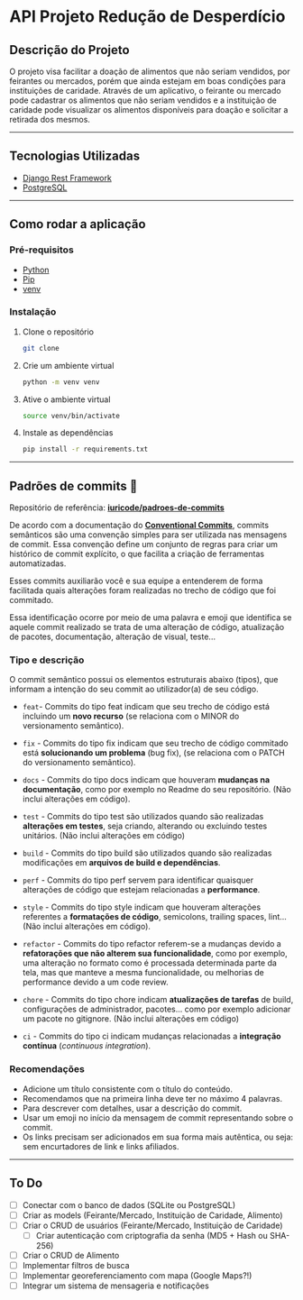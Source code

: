 # API Projeto Redução de Desperdício

## Descrição do Projeto

O projeto visa facilitar a doação de alimentos que não seriam vendidos, por feirantes ou mercados, porém que ainda estejam em boas condições para instituições de caridade. Através de um aplicativo, o feirante ou mercado pode cadastrar os alimentos que não seriam vendidos e a instituição de caridade pode visualizar os alimentos disponíveis para doação e solicitar a retirada dos mesmos.

---

## Tecnologias Utilizadas

- [Django Rest Framework](https://www.django-rest-framework.org/)
- [PostgreSQL](https://www.postgresql.org/)

---

## Como rodar a aplicação

### Pré-requisitos

- [Python](https://www.python.org/downloads/)
- [Pip](https://pypi.org/project/pip/)
- [venv](https://docs.python.org/3/library/venv.html)

### Instalação

1. Clone o repositório

   ```sh
   git clone
    ```

2. Crie um ambiente virtual

    ```sh
    python -m venv venv
    ```

3. Ative o ambiente virtual

    ```sh
    source venv/bin/activate
    ```

4. Instale as dependências

    ```sh
    pip install -r requirements.txt
    ```

---

## Padrões de commits 📜

Repositório de referência: **[iuricode/padroes-de-commits](https://github.com/iuricode/padroes-de-commits)**

De acordo com a documentação do **[Conventional Commits](https://www.conventionalcommits.org/pt-br)**, commits semânticos são uma convenção simples para ser utilizada nas mensagens de commit. Essa convenção define um conjunto de regras para criar um histórico de commit explícito, o que facilita a criação de ferramentas automatizadas.

Esses commits auxiliarão você e sua equipe a entenderem de forma facilitada quais alterações foram realizadas no trecho de código que foi commitado.

Essa identificação ocorre por meio de uma palavra e emoji que identifica se aquele commit realizado se trata de uma alteração de código, atualização de pacotes, documentação, alteração de visual, teste...

### Tipo e descrição

O commit semântico possui os elementos estruturais abaixo (tipos), que informam a intenção do seu commit ao utilizador(a) de seu código.

- `feat`- Commits do tipo feat indicam que seu trecho de código está incluindo um **novo recurso** (se relaciona com o MINOR do versionamento semântico).

- `fix` - Commits do tipo fix indicam que seu trecho de código commitado está **solucionando um problema** (bug fix), (se relaciona com o PATCH do versionamento semântico).

- `docs` - Commits do tipo docs indicam que houveram **mudanças na documentação**, como por exemplo no Readme do seu repositório. (Não inclui alterações em código).

- `test` - Commits do tipo test são utilizados quando são realizadas **alterações em testes**, seja criando, alterando ou excluindo testes unitários. (Não inclui alterações em código)

- `build` - Commits do tipo build são utilizados quando são realizadas modificações em **arquivos de build e dependências**.

- `perf` - Commits do tipo perf servem para identificar quaisquer alterações de código que estejam relacionadas a **performance**.

- `style` - Commits do tipo style indicam que houveram alterações referentes a **formatações de código**, semicolons, trailing spaces, lint... (Não inclui alterações em código).

- `refactor` - Commits do tipo refactor referem-se a mudanças devido a **refatorações que não alterem sua funcionalidade**, como por exemplo, uma alteração no formato como é processada determinada parte da tela, mas que manteve a mesma funcionalidade, ou melhorias de performance devido a um code review.

- `chore` - Commits do tipo chore indicam **atualizações de tarefas** de build, configurações de administrador, pacotes... como por exemplo adicionar um pacote no gitignore. (Não inclui alterações em código)

- `ci` - Commits do tipo ci indicam mudanças relacionadas a **integração contínua** (_continuous integration_).

### Recomendações

- Adicione um título consistente com o título do conteúdo.
- Recomendamos que na primeira linha deve ter no máximo 4 palavras.
- Para descrever com detalhes, usar a descrição do commit.
- Usar um emoji no início da mensagem de commit representando sobre o commit.
- Os links precisam ser adicionados em sua forma mais autêntica, ou seja: sem encurtadores de link e links afiliados.

---

## To Do

- [ ] Conectar com o banco de dados (SQLite ou PostgreSQL)
- [ ] Criar as models (Feirante/Mercado, Instituição de Caridade, Alimento)
- [ ] Criar o CRUD de usuários (Feirante/Mercado, Instituição de Caridade)
    - [ ] Criar autenticação com criptografia da senha (MD5 + Hash ou SHA-256)
- [ ] Criar o CRUD de Alimento
- [ ] Implementar filtros de busca
- [ ] Implementar georeferenciamento com mapa (Google Maps?!)
- [ ] Integrar um sistema de mensageria e notificações
